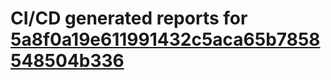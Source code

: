 # CI/CD generated reports for [5a8f0a19e611991432c5aca65b7858548504b336](https://github.com/hydephp/develop/commit/5a8f0a19e611991432c5aca65b7858548504b336)
